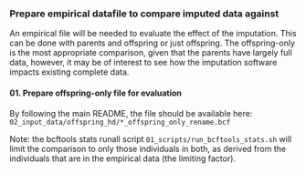 ### Prepare empirical datafile to compare imputed data against ###
An empirical file will be needed to evaluate the effect of the imputation. This can be done with parents and offspring or just offspring. The offspring-only is the most appropriate comparison, given that the parents have largely full data, however, it may be of interest to see how the imputation software impacts existing complete data.     

#### 01. Prepare offspring-only file for evaluation ####
By following the main README, the file should be available here:    
`02_input_data/offspring_hd/*_offspring_only_rename.bcf`     

Note: the bcftools stats runall script `01_scripts/run_bcftools_stats.sh` will limit the comparison to only those individuals in both, as derived from the individuals that are in the empirical data (the limiting factor).     

 
